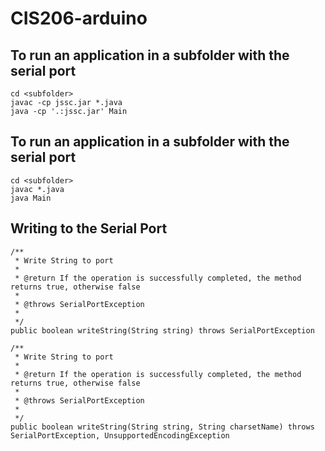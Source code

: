 # CIS206-arduino
## To run an application in a subfolder with the serial port
    cd <subfolder>
    javac -cp jssc.jar *.java
    java -cp '.:jssc.jar' Main

## To run an application in a subfolder with the serial port
    cd <subfolder>
    javac *.java
    java Main

## Writing to the Serial Port
    /**
     * Write String to port
     *
     * @return If the operation is successfully completed, the method returns true, otherwise false
     *
     * @throws SerialPortException
     *
     */
    public boolean writeString(String string) throws SerialPortException

    /**
     * Write String to port
     *
     * @return If the operation is successfully completed, the method returns true, otherwise false
     *
     * @throws SerialPortException
     *
     */
    public boolean writeString(String string, String charsetName) throws SerialPortException, UnsupportedEncodingException 
